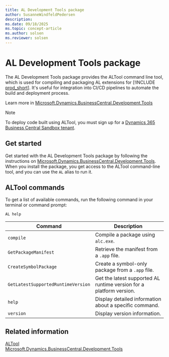 ```yaml
---
title: AL Development Tools package
author: SusanneWindfeldPedersen
description: 
ms.date: 09/18/2025
ms.topic: concept-article
ms.author: solsen
ms.reviewer: solsen
---
```



# AL Development Tools package

The AL Development Tools package provides the ALTool command line tool, which is used for compiling and packaging AL extensions for [!INCLUDE [prod_short](includes/prod_short.md)]. It's useful for integration into CI/CD pipelines to automate the build and deployment process.

Learn more in [Microsoft.Dynamics.BusinessCentral.Development.Tools](https://www.nuget.org/packages/Microsoft.Dynamics.BusinessCentral.Development.Tools)

> [!NOTE]  
> To deploy code built using ALTool, you must sign up for a [Dynamics 365 Business Central Sandbox tenant](https://aka.ms/getsandboxforbusinesscentral).

## Get started

Get started with the AL Development Tools package by following the instructions on [Microsoft.Dynamics.BusinessCentral.Development.Tools](https://www.nuget.org/packages/Microsoft.Dynamics.BusinessCentral.Development.Tools). When you install the package, you get access to the ALTool command-line tool, and you can use the `AL` alias to run it.

## ALTool commands

To get a list of available commands, run the following command in your terminal or command prompt:

```shell
AL help
```

| Command                        | Description                                           |
|--------------------------------|-------------------------------------------------------|
| `compile`                      | Compile a package using `alc.exe`.  |
| `GetPackageManifest`           | Retrieve the manifest from a `.app` file.            |
| `CreateSymbolPackage`          | Create a symbol-only package from a `.app` file.     |
| `GetLatestSupportedRuntimeVersion` | Get the latest supported AL runtime version for a platform version. |
| `help`                         | Display detailed information about a specific command. |
| `version`                      | Display version information.                         |

## Related information

[ALTool](devenv-altool.md)  
[Microsoft.Dynamics.BusinessCentral.Development.Tools](https://www.nuget.org/packages/Microsoft.Dynamics.BusinessCentral.Development.Tools)